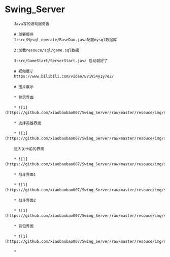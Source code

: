 # Swing_Server
		Java写的游戏服务器

		# 部署顺序
		1:src/Mysql_operate/BaseDao.java配置mysql数据库

		2:加载resouce/sql/game.sql数据

		3:src/GameStart/ServerStart.java 启动就好了

		# 视频展示
		https://www.bilibili.com/video/BV1V54y1y7e2/

		# 图片展示

		* 登录界面

		* ![1](https://github.com/xiaobaobao007/Swing_Server/raw/master/resouce/img/show/login.png)

		* 选择英雄界面

		* ![1](https://github.com/xiaobaobao007/Swing_Server/raw/master/resouce/img/show/choose.png)

		进入关卡前的界面

		* ![1](https://github.com/xiaobaobao007/Swing_Server/raw/master/resouce/img/show/loading.png)

		* 战斗界面1

		* ![1](https://github.com/xiaobaobao007/Swing_Server/raw/master/resouce/img/show/fighting1.png)

		* 战斗界面2

		* ![1](https://github.com/xiaobaobao007/Swing_Server/raw/master/resouce/img/show/fighting2.png)

		* 背包界面

		* ![1](https://github.com/xiaobaobao007/Swing_Server/raw/master/resouce/img/show/menu.png)

		*
